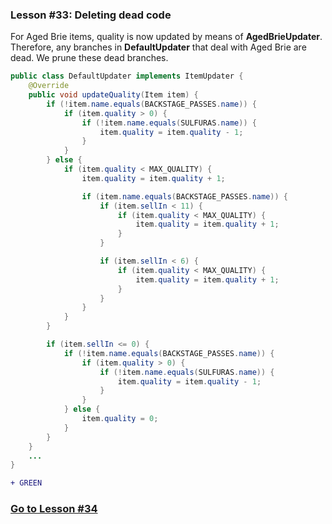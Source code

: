 ### Lesson #33: Deleting dead code
For Aged Brie items, quality is now updated by means of **AgedBrieUpdater**.  Therefore, any branches in **DefaultUpdater** that deal with Aged Brie are dead.  We prune these dead branches.
```java
public class DefaultUpdater implements ItemUpdater {
    @Override
    public void updateQuality(Item item) {
        if (!item.name.equals(BACKSTAGE_PASSES.name)) {
            if (item.quality > 0) {
                if (!item.name.equals(SULFURAS.name)) {
                    item.quality = item.quality - 1;
                }
            }
        } else {
            if (item.quality < MAX_QUALITY) {
                item.quality = item.quality + 1;

                if (item.name.equals(BACKSTAGE_PASSES.name)) {
                    if (item.sellIn < 11) {
                        if (item.quality < MAX_QUALITY) {
                            item.quality = item.quality + 1;
                        }
                    }

                    if (item.sellIn < 6) {
                        if (item.quality < MAX_QUALITY) {
                            item.quality = item.quality + 1;
                        }
                    }
                }
            }
        }

        if (item.sellIn <= 0) {
            if (!item.name.equals(BACKSTAGE_PASSES.name)) {
                if (item.quality > 0) {
                    if (!item.name.equals(SULFURAS.name)) {
                        item.quality = item.quality - 1;
                    }
                }
            } else {
                item.quality = 0;
            }
        }
    }
    ...
}
```
```diff
+ GREEN
```
### [Go to Lesson #34](https://github.com/d215steinberg/GildedRose-Java/tree/Lesson%2334)
